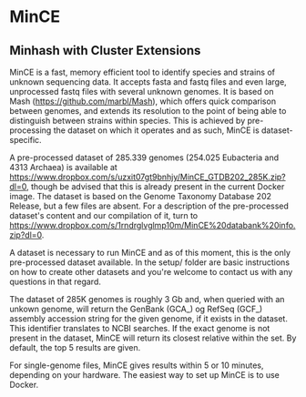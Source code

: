 # MinCE
## Minhash with Cluster Extensions

MinCE is a fast, memory efficient tool to identify species and strains of unknown sequencing data. It accepts fasta and fastq files and even large, unprocessed fastq files with several unknown genomes. It is based on Mash (https://github.com/marbl/Mash), which offers quick comparison between genomes, and extends its resolution to the point of being able to distinguish between strains within species. This is achieved by pre-processing the dataset on which it operates and as such, MinCE is dataset-specific.

A pre-processed dataset of 285.339 genomes (254.025 Eubacteria and 4313 Archaea) is available at https://www.dropbox.com/s/uzxit07gt9bnhjy/MinCE_GTDB202_285K.zip?dl=0, though be advised that this is already present in the current Docker image. The dataset is based on the Genome Taxonomy Database 202 Release, but a few files are absent. For a description of the pre-processed dataset's content and our compilation of it, turn to https://www.dropbox.com/s/1rndrglvglmp10m/MinCE%20databank%20info.zip?dl=0. 

A dataset is necessary to run MinCE and as of this moment, this is the only pre-processed dataset available. In the setup/ folder are basic instructions on how to create other datasets and you're welcome to contact us with any questions in that regard.

The dataset of 285K genomes is roughly 3 Gb and, when queried with an unkown genome, will return the GenBank (GCA_) og RefSeq (GCF_) assembly accession string for the given genome, if it exists in the dataset. This identifier translates to NCBI searches. If the exact genome is not present in the dataset, MinCE will return its closest relative within the set. By default, the top 5 results are given. 

For single-genome files, MinCE gives results within 5 or 10 minutes, depending on your hardware. The easiest way to set up MinCE is to use Docker. 